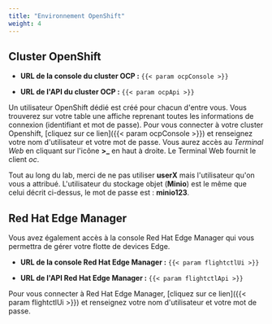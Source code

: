 ```yaml
---
title: "Environnement OpenShift"
weight: 4
---
```


## Cluster OpenShift

* **URL de la console du cluster OCP :** `{{< param ocpConsole >}}`

* **URL de l'API du cluster OCP :** `{{< param ocpApi >}}`

Un utilisateur OpenShift dédié est créé pour chacun d'entre vous.
Vous trouverez sur votre table une affiche reprenant toutes les informations de connexion (identifiant et mot de passe).
Pour vous connecter à votre cluster Openshift, [cliquez sur ce lien]({{< param ocpConsole >}}) et renseignez votre nom d'utilisateur et votre mot de passe. Vous aurez accès au *Terminal Web* en cliquant sur l'icône **>_** en haut à droite. Le Terminal Web fournit le client *oc*.

Tout au long du lab, merci de ne pas utiliser **userX** mais l'utilisateur qu'on vous a attribué. 
L'utilisateur du stockage objet (**Minio**) est le même que celui décrit ci-dessus, le mot de passe est : **minio123**.

## Red Hat Edge Manager

Vous avez également accès à la console Red Hat Edge Manager qui vous permettra de gérer votre flotte de devices Edge.

* **URL de la console Red Hat Edge Manager :** `{{< param flightctlUi >}}`

* **URL de l'API Red Hat Edge Manager :** `{{< param flightctlApi >}}`

Pour vous connecter à Red Hat Edge Manager, [cliquez sur ce lien]({{< param flightctlUi >}}) et renseignez votre nom d'utilisateur et votre mot de passe.

